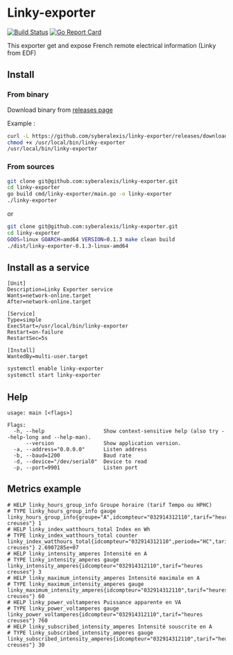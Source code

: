# Linky-exporter

[![Build Status](https://travis-ci.com/syberalexis/linky-exporter.svg?branch=master)](https://travis-ci.com/syberalexis/linky-exporter)
[![Go Report Card](https://goreportcard.com/badge/github.com/syberalexis/linky-exporter)](https://goreportcard.com/report/github.com/syberalexis/linky-exporter)

This exporter get and expose French remote electrical information (Linky from EDF)


## Install

### From binary

Download binary from [releases page](https://github.com/syberalexis/linky-exporter/releases)

Example :
```bash
curl -L https://github.com/syberalexis/linky-exporter/releases/download/v1.0.1/linky-exporter-1.0.1-linux-amd64 -o /usr/local/bin/linky-exporter
chmod +x /usr/local/bin/linky-exporter
/usr/local/bin/linky-exporter
```

### From sources

```bash
git clone git@github.com:syberalexis/linky-exporter.git
cd linky-exporter
go build cmd/linky-exporter/main.go -o linky-exporter
./linky-exporter
```

or

```bash
git clone git@github.com:syberalexis/linky-exporter.git
cd linky-exporter
GOOS=linux GOARCH=amd64 VERSION=0.1.3 make clean build
./dist/linky-exporter-0.1.3-linux-amd64
```

## Install as a service

```
[Unit]
Description=Linky Exporter service
Wants=network-online.target
After=network-online.target

[Service]
Type=simple
ExecStart=/usr/local/bin/linky-exporter
Restart=on-failure
RestartSec=5s

[Install]
WantedBy=multi-user.target
```

```bash
systemctl enable linky-exporter
systemctl start linky-exporter
```

## Help

```
usage: main [<flags>]

Flags:
  -h, --help                   Show context-sensitive help (also try --help-long and --help-man).
      --version                Show application version.
  -a, --address="0.0.0.0"      Listen address
  -b, --baud=1200              Baud rate
  -d, --device="/dev/serial0"  Device to read
  -p, --port=9901              Listen port
```


## Metrics example

```
# HELP linky_hours_group_info Groupe horaire (tarif Tempo ou HPHC)
# TYPE linky_hours_group_info gauge
linky_hours_group_info{groupe="A",idcompteur="032914312110",tarif="heures creuses"} 1
# HELP linky_index_watthours_total Index en Wh
# TYPE linky_index_watthours_total counter
linky_index_watthours_total{idcompteur="032914312110",periode="HC",tarif="heures creuses"} 2.6907285e+07
# HELP linky_intensity_amperes Intensité en A
# TYPE linky_intensity_amperes gauge
linky_intensity_amperes{idcompteur="032914312110",tarif="heures creuses"} 3
# HELP linky_maximum_intensity_amperes Intensité maximale en A
# TYPE linky_maximum_intensity_amperes gauge
linky_maximum_intensity_amperes{idcompteur="032914312110",tarif="heures creuses"} 60
# HELP linky_power_voltamperes Puissance apparente en VA
# TYPE linky_power_voltamperes gauge
linky_power_voltamperes{idcompteur="032914312110",tarif="heures creuses"} 760
# HELP linky_subscribed_intensity_amperes Intensité souscrite en A
# TYPE linky_subscribed_intensity_amperes gauge
linky_subscribed_intensity_amperes{idcompteur="032914312110",tarif="heures creuses"} 30
```
